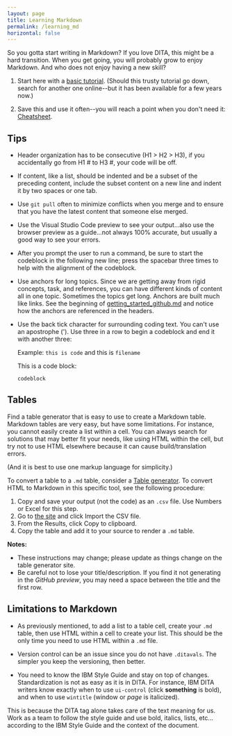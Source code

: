 ```yaml
---
layout: page
title: Learning Markdown
permalink: /learning_md
horizontal: false
---
```


So you gotta start writing in Markdown? If you love DITA, this might be a hard transition. When you get going, you will probably grow to enjoy Markdown. And who does not enjoy having a new skill?

1. Start here with a [basic tutorial](https://www.markdowntutorial.com/). (Should this trusty tutorial go down, search for another one online--but it has been available for a few years now.)

2. Save this and use it often--you will reach a point when you don't need it: [Cheatsheet](https://github.com/adam-p/markdown-here/wiki/Markdown-Cheatsheet).

## Tips

- Header organization has to be consecutive (H1 > H2 > H3), if you accidentally go from H1 # to H3 #, your code will be off.
- If content, like a list, should be indented and be a subset of the preceding content, include the subset content on a new line and indent it by two spaces or one tab. 
- Use `git pull` often to minimize conflicts when you merge and to ensure that you have the latest content that someone else merged. 
- Use the Visual Studio Code preview to see your output...also use the browser preview as a guide...not always 100% accurate, but usually a good way to see your errors.
- After you prompt the user to run a command, be sure to start the codeblock in the following new line; press the spacebar three times to help with the alignment of the codeblock.
- Use anchors for long topics. Since we are getting away from rigid concepts, task, and references, you can have different kinds of content all in one topic. Sometimes the topics get long. Anchors are built much like links. See the beginning of [getting_started_github.md](getting_started_github.md) and notice how the anchors are referenced in the headers.
- Use the back tick character for surrounding coding text. You can't use an apostrophe ('). Use three in a row to begin a codeblock and end it with another three:

   Example: `this is code` and this is `filename` 

   This is a code block:

   ```
   codeblock
   ```

## Tables

Find a table generator that is easy to use to create a Markdown table. Markdown tables are very easy, but have some limitations. For instance, you cannot easily create a list within a cell. You can always search for solutions that may better fit your needs, like using HTML within the cell, but try not to use HTML elsewhere because it can cause build/translation errors. 

(And it is best to use one markup language for simplicity.)


To convert a table to a `.md` table, consider a [Table generator](https://www.tablesgenerator.com/markdown_tables). To convert HTML to Markdown in this specific tool, see the following procedure:


1. Copy and save your output (not the code) as an `.csv` file. Use Numbers or Excel for this step.
2. Go to [the site](www.tablesgenerator.com) and click Import the CSV file.
3. From the Results, click Copy to clipboard.
4. Copy the table and add it to your source to render a `.md` table.

**Notes:**

- These instructions may change; please update as things change on the table generator site.
- Be careful not to lose your title/description. If you find it not generating in the _GitHub preview_, you may need a space between the title and the first row.

## Limitations to Markdown

- As previously mentioned, to add a list to a table cell, create your `.md` table, then use HTML within a cell to create your list. This should be the only time you need to use HTML within a `.md` file.

- Version control can be an issue since you do not have `.ditavals`. The simpler you keep the versioning, then better.

- You need to know the IBM Style Guide and stay on top of changes. Standardization is not as easy as it is in DITA. For instance, IBM DITA writers know exactly when to use `ui-control` (click **something** is bold), and when to use `wintitle` (window or _page_ is italicized). 

This is because the DITA tag alone takes care of the text meaning for us. Work as a team to follow the style guide and use bold, italics, lists, etc... according to the IBM Style Guide and the context of the document. 